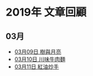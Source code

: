 # 2019年 文章回顧

## 03月
* [03月09日 樹與月亮](https://lazyteatime.github.io/2019/2019-03-09/2019-03-09 "樹與月亮")
* [03月10日 川味牛肉麵](https://lazyteatime.github.io/2019/2019-03-10/2019-03-10 "川味牛肉麵")
* [03月11日 紅油炒手](https://lazyteatime.github.io/2019/2019-03-11/2019-03-11 "紅油炒手")
